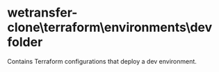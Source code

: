 # wetransfer-clone\terraform\environments\dev folder
Contains Terraform configurations that deploy a dev environment.


